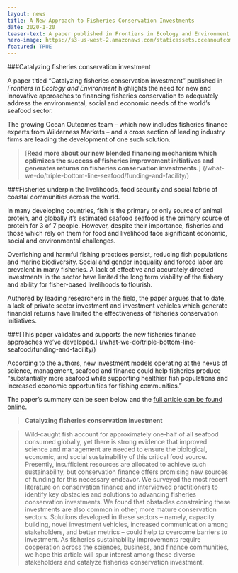 ```yaml
---
layout: news
title: A New Approach to Fisheries Conservation Investments
date: 2020-1-20
teaser-text: A paper published in Frontiers in Ecology and Environment highlights obstacles in fisheries conservation and underscores the need for new approaches to fisheries investments.
hero-image: https://s3-us-west-2.amazonaws.com/staticassets.oceanoutcomes.org/news+and+analysis/hero+images/catalyzing-fisheries-conservation-investment-hero.jpg
featured: TRUE
---
```

###Catalyzing fisheries conservation investment

A paper titled “Catalyzing fisheries conservation investment” published in *Frontiers in Ecology and Environment* highlights the need for new and innovative approaches to financing fisheries conservation to adequately address the environmental, social and economic needs of the world’s seafood sector. 

The growing Ocean Outcomes team – which now includes fisheries finance experts from Wilderness Markets – and a cross section of leading industry firms are leading the development of one such solution.
 
> [**Read more about our new blended financing mechanism which optimizes the success of fisheries improvement initiatives and generates returns on fisheries conservation investments.**] (/what-we-do/triple-bottom-line-seafood/funding-and-facility/)
 
###Fisheries underpin the livelihoods, food security and social fabric of coastal communities across the world. 

In many developing countries, fish is the primary or only source of animal protein, and globally it’s estimated seafood seafood is the primary source of protein for 3 of 7 people. However, despite their importance, fisheries and those which rely on them for food and livelihood face significant economic, social and environmental challenges. 

Overfishing and harmful fishing practices persist, reducing fish populations and marine biodiversity. Social and gender inequality and forced labor are prevalent in many fisheries. A lack of effective and accurately directed investments in the sector have limited the long term viability of the fishery and ability for fisher-based livelihoods to flourish.

Authored by leading researchers in the field, the paper argues that to date, a lack of private sector investment and investment vehicles which generate financial returns have limited the effectiveness of fisheries conservation initiatives. 

###[This paper validates and supports the new fisheries finance approaches we’ve developed.] (/what-we-do/triple-bottom-line-seafood/funding-and-facility/)

According to the authors, new investment models operating at the nexus of science, management, seafood and finance could help fisheries produce “substantially more seafood while supporting healthier fish populations and increased economic opportunities for fishing communities.”

The paper’s summary can be seen below and the <a href="https://esajournals.onlinelibrary.wiley.com/doi/abs/10.1002/fee.2147" target="_blank">full article can be found online</a>.

> **Catalyzing fisheries conservation investment**

> Wild‐caught fish account for approximately one‐half of all seafood consumed globally, yet there is strong evidence that improved science and management are needed to ensure the biological, economic, and social sustainability of this critical food source. Presently, insufficient resources are allocated to achieve such sustainability, but conservation finance offers promising new sources of funding for this necessary endeavor. We surveyed the most recent literature on conservation finance and interviewed practitioners to identify key obstacles and solutions to advancing fisheries conservation investments. We found that obstacles constraining these investments are also common in other, more mature conservation sectors. Solutions developed in these sectors – namely, capacity building, novel investment vehicles, increased communication among stakeholders, and better metrics – could help to overcome barriers to investment. As fisheries sustainability improvements require cooperation across the sciences, business, and finance communities, we hope this article will spur interest among these diverse stakeholders and catalyze fisheries conservation investment.
